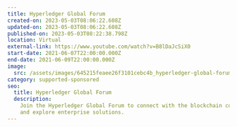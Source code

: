 ```yaml
---
title: Hyperledger Global Forum
created-on: 2023-05-03T08:06:22.608Z
updated-on: 2023-05-03T08:06:22.608Z
published-on: 2023-05-03T08:22:38.798Z
location: Virtual
external-link: https://www.youtube.com/watch?v=B8lDaJcSiX0
start-date: 2021-06-07T22:00:00.000Z
end-date: 2021-06-09T22:00:00.000Z
image:
  src: /assets/images/645215feaee26f3101cebc4b_hyperledger-global-forum.jpeg
category: supported-sponsored
seo:
  title: Hyperledger Global Forum
  description:
    Join the Hyperledger Global Forum to connect with the blockchain community
    and explore enterprise solutions.
---
```

